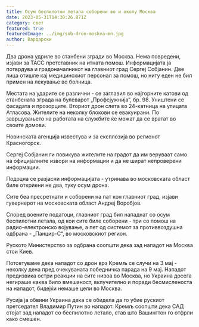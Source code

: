 ```yaml
---
title: Осум беспилотни летала соборени во и околу Москва
date: 2023-05-31T14:30:26.871Z
category: свет
featured: true
featuredImage: ../img/sob-dron-moskva-mn.jpg
author: Вардарски
---
```

Два дрона удриле во станбени згради во Москва. Нема повредени, изјави за ТАСС претставник на итната помош. Информацијата ја потврдува и градоначалникот на главниот град Сергеј Собјанин. Две лица отишле кај медицинскиот персонал за помош, но ниту еден не бил примен на лекување во болница.

Местата на ударите се различни - се заглавил во најгорните катови од станбената зграда на булеварот „Профсјужнија“, бр. 98. Уништени се фасадата и прозорците. Вториот дрон слета во 24-катница на улицата Атласова. Жителите на неколку блокови се евакуирани. По завршувањето на работата на службите ќе можат да се вратат во своите домови.

Новинската агенција известува и за експлозија во регионот Красногорск.

Сергеј Собјанин ги повикува жителите на градот да им веруваат само на официјалните извори на информации и да не шират непроверени информации.

Подоцна се разјасни информацијата - утринава во московската област биле откриени не два, туку осум дрона.

Сите беа пресретнати и соборени на пат кон главниот град, изјави гувернерот на московската област Андреј Воробјов.

Според воените податоци, главниот град бил нападнат со осум беспилотни летала, од кои сите биле соборени - три со помош на радио-електронско војување, а пет од системот за противвоздушна одбрана - „Панцир-С“, во московскиот регион.

Руското Министерство за одбрана соопшти дека зад нападот на Москва стои Киев.

Потсетуваме дека нападот со дрон врз Кремљ се случи на 3 мај - неколку дена пред очекуваната победничка парада на 9 мај. Нападот предизвика остри реакции на сите нивоа во Москва, но Украина досега негираше каква било вмешаност, вклучително и поради бесмисленоста на нападот, бидејќи немаше цели во Москва.

Русија ја обвини Украина дека се обидела да го убие рускиот претседател Владимир Путин во нападот. Кремљ соопшти дека САД стојат зад нападот со беспилотно летало, став што Вашингтон го отфрли како смешен.